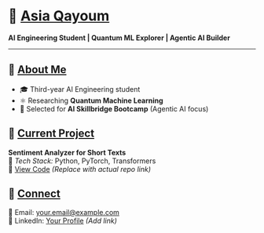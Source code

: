 # 🔗 [Asia Qayoum](https://github.com/yourusername)
**AI Engineering Student | Quantum ML Explorer | Agentic AI Builder**

---

## 🔗 [About Me](#about-me)
- 🎓 Third-year AI Engineering student  
- ⚛️ Researching **Quantum Machine Learning**  
- 🤖 Selected for **AI Skillbridge Bootcamp** (Agentic AI focus)  

## 🔗 [Current Project](#current-project)
**Sentiment Analyzer for Short Texts**  
📌 *Tech Stack:* Python, PyTorch, Transformers  
🔗 [View Code](#) *(Replace with actual repo link)*  

## 🔗 [Connect](#connect)
📧 Email: [your.email@example.com](mailto:your.email@example.com)  
💼 LinkedIn: [Your Profile](#) *(Add link)*  

 
